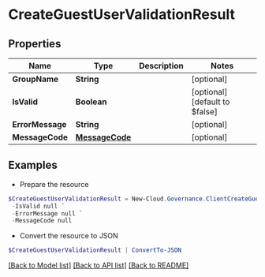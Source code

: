 # CreateGuestUserValidationResult
## Properties

Name | Type | Description | Notes
------------ | ------------- | ------------- | -------------
**GroupName** | **String** |  | [optional] 
**IsValid** | **Boolean** |  | [optional] [default to $false]
**ErrorMessage** | **String** |  | [optional] 
**MessageCode** | [**MessageCode**](MessageCode.md) |  | [optional] 

## Examples

- Prepare the resource
```powershell
$CreateGuestUserValidationResult = New-Cloud.Governance.ClientCreateGuestUserValidationResult  -GroupName null `
 -IsValid null `
 -ErrorMessage null `
 -MessageCode null
```

- Convert the resource to JSON
```powershell
$CreateGuestUserValidationResult | ConvertTo-JSON
```

[[Back to Model list]](../README.md#documentation-for-models) [[Back to API list]](../README.md#documentation-for-api-endpoints) [[Back to README]](../README.md)

